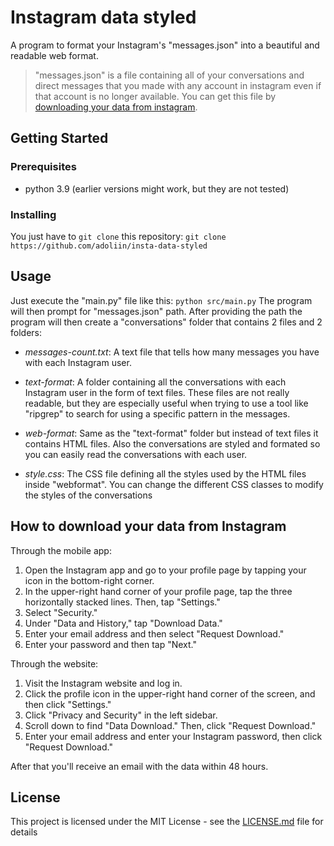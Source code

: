 # Instagram data styled
A program to format your Instagram's "messages.json" into a beautiful and readable web
format.
> "messages.json" is a file containing all of your conversations and direct
> messages that you made with any account in instagram even if that account
> is no longer available.
You can get this file by [downloading your data from instagram](#How-to-download-your-data-from-Instagram).
## Getting Started
### Prerequisites
- python 3.9
(earlier versions might work, but they are not tested)
### Installing
You just have to `git clone` this repository:
`git clone https://github.com/adoliin/insta-data-styled`
## Usage
Just execute the "main.py" file like this:
`python src/main.py`
The program will then prompt for "messages.json" path.
After providing the path the program will then create a "conversations" folder
that contains 2 files and 2 folders:
- *messages-count.txt*:
A text file that tells how many messages you have with each Instagram user.

- *text-format*:
A folder containing all the conversations with each Instagram user in the form of text files.
These files are not really readable, but they are especially useful when
trying to use a tool like "ripgrep" to search for using a specific pattern in the messages.

- *web-format*:
Same as the "text-format" folder but instead of text files it contains HTML files.
Also the conversations are styled and formated so you can easily read the conversations
with each user.

- *style.css*:
The CSS file defining all the styles used by the HTML files inside "webformat".
You can change the different CSS classes to modify the styles of the conversations

## How to download your data from Instagram
Through the mobile app:
1. Open the Instagram app and go to your profile page by tapping your icon in the bottom-right corner.
2. In the upper-right hand corner of your profile page, tap the three horizontally stacked lines. Then, tap "Settings."
3. Select "Security."
5. Under "Data and History," tap "Download Data."
6. Enter your email address and then select "Request Download."
7. Enter your password and then tap "Next."

Through the website:
1. Visit the Instagram website and log in.
2. Click the profile icon in the upper-right hand corner of the screen, and then click "Settings."
3. Click "Privacy and Security" in the left sidebar.
4. Scroll down to find "Data Download." Then, click "Request Download."
5. Enter your email address and enter your Instagram password, then click "Request Download."

After that you'll receive an email with the data within 48 hours.

## License
This project is licensed under the MIT License - see the [LICENSE.md](LICENSE.md) file for details

